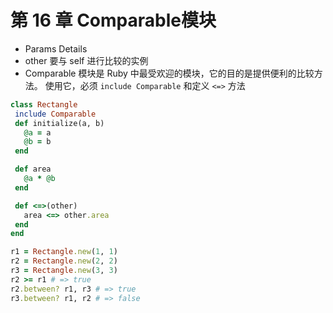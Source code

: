 # 第 16 章 Comparable模块

- Params	Details
- other	要与 self 进行比较的实例
- Comparable 模块是 Ruby 中最受欢迎的模块，它的目的是提供便利的比较方法。
使用它，必须 `include Comparable` 和定义 `<=>` 方法

```ruby
class Rectangle
 include Comparable
 def initialize(a, b)
   @a = a
   @b = b
 end

 def area
   @a * @b
 end

 def <=>(other)
   area <=> other.area
 end
end

r1 = Rectangle.new(1, 1)
r2 = Rectangle.new(2, 2)
r3 = Rectangle.new(3, 3)
r2 >= r1 # => true
r2.between? r1, r3 # => true
r3.between? r1, r2 # => false
```
